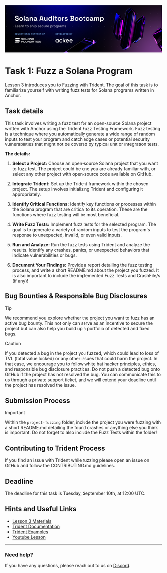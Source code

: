 ![Solana Auditors Bootcamp](https://github.com/Solana-Auditors-Bootcamp/.github/blob/main/.banner/Solana%20Auditors%20Bootcamp.png?raw=true)

# Task 1: Fuzz a Solana Program

Lesson 3 introduces you to Fuzzing with Trident. The goal of this task is to familiarize yourself with writing fuzz tests for Solana programs written in Anchor.

## Task details

This task involves writing a fuzz test for an open-source Solana project written with Anchor using the Trident Fuzz Testing Framework. Fuzz testing is a technique where you automatically generate a wide range of random inputs to test your program and catch edge cases or potential security vulnerabilities that might not be covered by typical unit or integration tests.

**The details:**

1. **Select a Project:** Choose an open-source Solana project that you want to fuzz test. The project could be one you are already familiar with, or select any other project with open-source code available on GitHub.

2. **Integrate Trident:** Set up the Trident framework within the chosen project. The setup involves initializing Trident and configuring it appropriately.

3. **Identify Critical Functions:** Identify key functions or processes within the Solana program that are critical to its operation. These are the functions where fuzz testing will be most beneficial.

4. **Write Fuzz Tests:** Implement fuzz tests for the selected program. The goal is to generate a variety of random inputs to test the program's response to unexpected, invalid, or even valid inputs.

5. **Run and Analyze:** Run the fuzz tests using Trident and analyze the results. Identify any crashes, panics, or unexpected behaviors that indicate vulnerabilities or bugs.

6. **Document Your Findings:** Provide a report detailing the fuzz testing process, and write a short README.md about the project you fuzzed. It is also important to include the implemented Fuzz Tests and CrashFile/s (if any)!

## Bug Bounties & Responsible Bug Disclosures

> [!tip]
> We recommend you explore whether the project you want to fuzz has an active bug bounty. This not only can serve as an incentive to secure the project but can also help you build up a portfolio of detected and fixed bugs.

> [!caution]
> If you detected a bug in the project you fuzzed, which could lead to loss of TVL (total value locked) or any other issues that could harm the project. In that case, we encourage you to follow white hat hacker principles, ethics, and responsible bug disclosure practices. Do not push a detected bug onto GitHub if the project has not resolved the bug. You can communicate this to us through a private support ticket, and we will extend your deadline until the project has resolved the issue.

## Submission Process

> [!important]
> Within the `project-fuzzing` folder, include the project you were fuzzing with a short README.md detailing the found crashes or anything else you think is important. Do not forget to also include the Fuzz Tests within the folder!

## Contributing to Trident Process

If you find an issue with Trident while fuzzing please open an issue on GitHub and follow the CONTRIBUTING.md guidelines.

## Deadline

The deadline for this task is Tuesday, September 10th, at 12:00 UTC.

## Hints and Useful Links

- [Lesson 3 Materials](https://github.com/Ackee-Blockchain/Solana-Auditors-Bootcamp/tree/master/Lesson-3)
- [Trident Documentation](https://ackee.xyz/trident/docs/latest/)
- [Trident Examples](https://ackee.xyz/trident/docs/latest/fuzzing/extra/examples/)
- [Youtube Lesson](https://youtu.be/5JRVnxGW8kc?si=bx3dnq7kGQV7_uYk)

-----

### Need help?

If you have any questions, please reach out to us on [Discord](https://discord.gg/z3JVuZyFnp).
